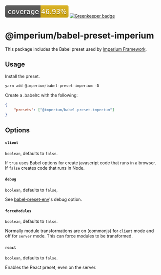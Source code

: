 [![Coverage_badge](../../docs/assets/coverage/babel-preset-imperium/coverage.svg)](assets/coverage/babel-preset-imperium/index.html) [![Greenkeeper badge](https://badges.greenkeeper.io/darkadept/imperium.svg)](https://greenkeeper.io/)

# @imperium/babel-preset-imperium
This package includes the Babel preset used by [Imperium Framework](https://github.com/darkadept/imperium).

## Usage
Install the preset.

```js
yarn add @imperium/babel-preset-imperium -D
```

Create a .babelrc with the following:

```json
{
	"presets": ["@imperium/babel-preset-imperium"]
}
```

## Options

#### `client`
`boolean`, defaults to `false`.

If `true` uses Babel options for create javascript code that runs in a browser. If `false` creates
code that runs in Node.

#### `debug`
`boolean`, defaults to `false`,

See [babel-preset-env](https://babeljs.io/docs/en/babel-preset-env/#debug)'s debug option.

#### `forceModules`
`boolean`, defaults to `false`.

Normally module transformations are on (commonjs) for `client` mode and off for `server` mode.
This can force modules to be transformed.

#### `react`
`boolean`, defaults to `false`.

Enables the React preset, even on the server.
